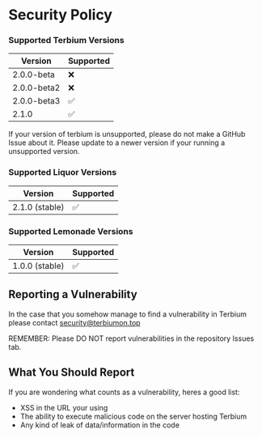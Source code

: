 # Security Policy

### Supported Terbium Versions

| Version | Supported |
| ------- | --------- |
| 2.0.0-beta  | ❌ |
| 2.0.0-beta2 | ❌ |
| 2.0.0-beta3 | ✅ |
| 2.1.0  | ✅ |

If your version of terbium is unsupported, please do not make a GitHub Issue about it. Please update to a newer version if your running a unsupported version.

### Supported Liquor Versions

| Version | Supported |
| ------- | --------- |
| 2.1.0 (stable) | ✅ |

### Supported Lemonade Versions

| Version | Supported |
| ------- | --------- |
| 1.0.0 (stable) | ✅ |

## Reporting a Vulnerability

In the case that you somehow manage to find a vulnerability in Terbium please contact security@terbiumon.top

REMEMBER: Please DO NOT report vulnerabilities in the repository Issues tab.

## What You Should Report

If you are wondering what counts as a vulnerability, heres a good list:

- XSS in the URL your using
- The ability to execute malicious code on the server hosting Terbium
- Any kind of leak of data/information in the code
